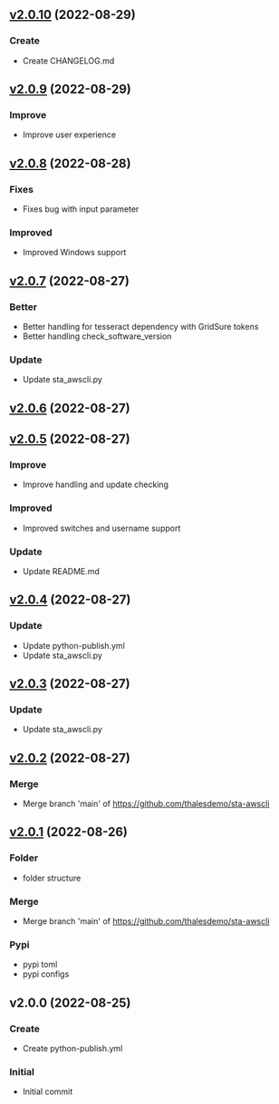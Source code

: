 
<a name="v2.0.10"></a>
## [v2.0.10](https://github.com/thalesdemo/sta-awscli/compare/v2.0.9...v2.0.10) (2022-08-29)

### Create

* Create CHANGELOG.md

<a name="v2.0.9"></a>
## [v2.0.9](https://github.com/thalesdemo/sta-awscli/compare/v2.0.8...v2.0.9) (2022-08-29)

### Improve

* Improve user experience

<a name="v2.0.8"></a>
## [v2.0.8](https://github.com/thalesdemo/sta-awscli/compare/v2.0.7...v2.0.8) (2022-08-28)

### Fixes

* Fixes bug with input parameter

### Improved

* Improved Windows support


<a name="v2.0.7"></a>
## [v2.0.7](https://github.com/thalesdemo/sta-awscli/compare/v2.0.6...v2.0.7) (2022-08-27)

### Better

* Better handling for tesseract dependency with GridSure tokens
* Better handling check_software_version

### Update

* Update sta_awscli.py


<a name="v2.0.6"></a>
## [v2.0.6](https://github.com/thalesdemo/sta-awscli/compare/v2.0.5...v2.0.6) (2022-08-27)


<a name="v2.0.5"></a>
## [v2.0.5](https://github.com/thalesdemo/sta-awscli/compare/v2.0.4...v2.0.5) (2022-08-27)

### Improve

* Improve handling and update checking

### Improved

* Improved switches and username support

### Update

* Update README.md

<a name="v2.0.4"></a>
## [v2.0.4](https://github.com/thalesdemo/sta-awscli/compare/v2.0.3...v2.0.4) (2022-08-27)

### Update

* Update python-publish.yml
* Update sta_awscli.py

<a name="v2.0.3"></a>
## [v2.0.3](https://github.com/thalesdemo/sta-awscli/compare/v2.0.2...v2.0.3) (2022-08-27)

### Update

* Update sta_awscli.py


<a name="v2.0.2"></a>
## [v2.0.2](https://github.com/thalesdemo/sta-awscli/compare/v2.0.1...v2.0.2) (2022-08-27)

### Merge

* Merge branch 'main' of https://github.com/thalesdemo/sta-awscli

<a name="v2.0.1"></a>
## [v2.0.1](https://github.com/thalesdemo/sta-awscli/compare/v2.0.0...v2.0.1) (2022-08-26)

### Folder

* folder structure

### Merge

* Merge branch 'main' of https://github.com/thalesdemo/sta-awscli

### Pypi

* pypi toml
* pypi configs


<a name="v2.0.0"></a>
## v2.0.0 (2022-08-25)

### Create

* Create python-publish.yml

### Initial

* Initial commit


